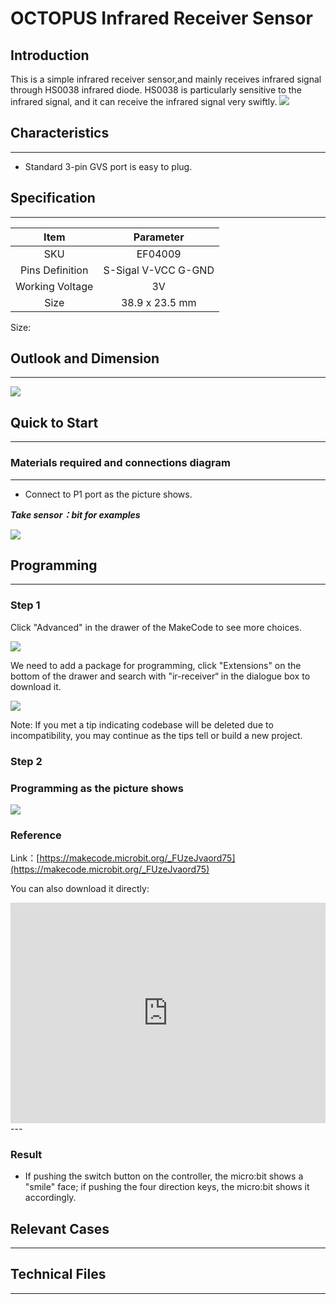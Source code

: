 # OCTOPUS Infrared Receiver Sensor

## Introduction
This is a simple infrared receiver sensor,and mainly receives infrared signal through HS0038 infrared diode. HS0038 is particularly sensitive to the infrared signal, and it can receive the infrared signal very swiftly. 
![](./images/04009_01.png)

## Characteristics 
---
- Standard 3-pin GVS port is easy to plug. 
## Specification
---

Item | Parameter 
:-: | :-: 
SKU|EF04009
Pins Definition|S-Sigal V-VCC G-GND
Working Voltage|3V
Size|38.9 x 23.5 mm


Size:

## Outlook and Dimension
---


![](./images/04009_02.png)


## Quick to Start 
---

### Materials required and connections diagram 
---

- Connect to P1 port as the picture shows.

***Take sensor：bit for examples***



![](./images/04009_03.png)

## Programming
---

### Step 1
Click "Advanced" in the drawer of the MakeCode to see more choices.

![](./images/04009_04.png)

We need to add a package for programming, click "Extensions" on the bottom of the drawer and search with "ir-receiver“ in the dialogue box to download it. 

![](./images/04009_05.png)

Note: If you met a tip indicating codebase will be deleted due to incompatibility, you may continue as the tips tell or build a new project. 
### Step 2
### Programming as the picture shows

![](./images/04009_06.png)


### Reference
Link：[https://makecode.microbit.org/_FUzeJvaord75](https://makecode.microbit.org/_FUzeJvaord75)

You can also download it directly:

<div style="position:relative;height:0;padding-bottom:70%;overflow:hidden;"><iframe style="position:absolute;top:0;left:0;width:100%;height:100%;" src="https://makecode.microbit.org/#pub:_FUzeJvaord75" frameborder="0" sandbox="allow-popups allow-forms allow-scripts allow-same-origin"></iframe></div>  
---

### Result
- If pushing the switch button on the controller,  the micro:bit shows a "smile" face; if pushing the four direction keys, the micro:bit shows it accordingly.  
## Relevant Cases
---

## Technical Files
---
